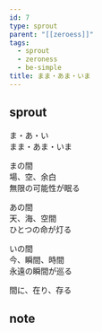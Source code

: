 ```yaml
---
id: 7
type: sprout
parent: "[[zeroess]]"
tags:
  - sprout
  - zeroness
  - be-simple
title: まま・あま・いま
---
```

## sprout
ま・あ・い  
まま・あま・いま

まの間  
場、空、余白  
無限の可能性が眠る

あの間  
天、海、空間  
ひとつの命が灯る

いの間  
今、瞬間、時間  
永遠の瞬間が巡る

間に、在り、存る
## note

